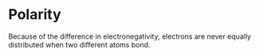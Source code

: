 # Polarity

Because of the difference in electronegativity, electrons are never equally distributed when two different atoms bond.
